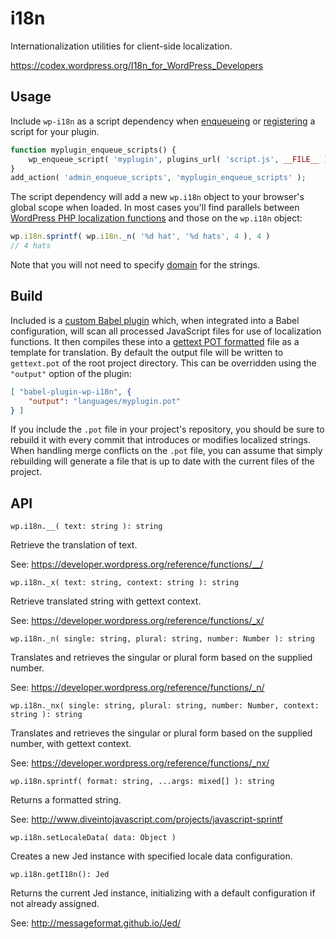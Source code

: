 i18n
======

Internationalization utilities for client-side localization.

https://codex.wordpress.org/I18n_for_WordPress_Developers

## Usage

Include `wp-i18n` as a script dependency when [enqueueing](https://developer.wordpress.org/reference/functions/wp_enqueue_script/) or [registering](https://developer.wordpress.org/reference/functions/wp_register_script/) a script for your plugin.

```php
function myplugin_enqueue_scripts() {
	wp_enqueue_script( 'myplugin', plugins_url( 'script.js', __FILE__ ), array( 'wp-i18n' ) );
}
add_action( 'admin_enqueue_scripts', 'myplugin_enqueue_scripts' );
```

The script dependency will add a new `wp.i18n` object to your browser's global scope when loaded. In most cases you'll find parallels between [WordPress PHP localization functions](https://codex.wordpress.org/I18n_for_WordPress_Developers#Strings_for_Translation) and those on the `wp.i18n` object:

```js
wp.i18n.sprintf( wp.i18n._n( '%d hat', '%d hats', 4 ), 4 )
// 4 hats
```

Note that you will not need to specify [domain](https://codex.wordpress.org/I18n_for_WordPress_Developers#Text_Domains) for the strings.

## Build

Included is a [custom Babel plugin](./babel-plugin.js) which, when integrated into a Babel configuration, will scan all processed JavaScript files for use of localization functions. It then compiles these into a [gettext POT formatted](https://en.wikipedia.org/wiki/Gettext) file as a template for translation. By default the output file will be written to `gettext.pot` of the root project directory. This can be overridden using the `"output"` option of the plugin:

```json
[ "babel-plugin-wp-i18n", {
	"output": "languages/myplugin.pot"
} ]
```

If you include the `.pot` file in your project's repository, you should be sure to rebuild it with every commit that introduces or modifies localized strings. When handling merge conflicts on the `.pot` file, you can assume that simply rebuilding will generate a file that is up to date with the current files of the project.

## API

`wp.i18n.__( text: string ): string`

Retrieve the translation of text.

See: https://developer.wordpress.org/reference/functions/__/

`wp.i18n._x( text: string, context: string ): string`

Retrieve translated string with gettext context.

See: https://developer.wordpress.org/reference/functions/_x/

`wp.i18n._n( single: string, plural: string, number: Number ): string`

Translates and retrieves the singular or plural form based on the supplied number.

See: https://developer.wordpress.org/reference/functions/_n/

`wp.i18n._nx( single: string, plural: string, number: Number, context: string ): string`

Translates and retrieves the singular or plural form based on the supplied number, with gettext context.

See: https://developer.wordpress.org/reference/functions/_nx/

`wp.i18n.sprintf( format: string, ...args: mixed[] ): string`

Returns a formatted string.

See: http://www.diveintojavascript.com/projects/javascript-sprintf

`wp.i18n.setLocaleData( data: Object )`

Creates a new Jed instance with specified locale data configuration.

`wp.i18n.getI18n(): Jed`

Returns the current Jed instance, initializing with a default configuration if not already assigned.

See: http://messageformat.github.io/Jed/
